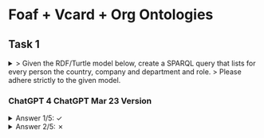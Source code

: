# Foaf + Vcard + Org Ontologies


## Task 1

<details>
<summary>
> Given the RDF/Turtle model below, create a SPARQL query that lists for every person the country, company and department and role.
> Please adhere strictly to the given model.
</summary>

```turtle
PREFIX : <https://abc.def/ghi/>
PREFIX rdfs: <http://www.w3.org/2000/01/rdf-schema#>
PREFIX owl: <http://www.w3.org/2002/07/owl#>
PREFIX foaf: <http://xmlns.com/foaf/0.1/>
PREFIX vcard: <http://www.w3.org/2006/vcard/ns#>
PREFIX org: <http://www.w3.org/ns/org#>

:anne a foaf:Person ; foaf:firstName "Anne" ; foaf:surname "Miller" ;
  vcard:hasAddress [ a vcard:Home ; vcard:country-name "UK" ] .
:bob a foaf:Person ; foaf:firstName "Bob" ; foaf:surname "Tanner" ;
  vcard:hasAddress [ a vcard:Home ; vcard:country-name "US" ] .

:wonderOrg a org:Organization .
:researchDep a org:OrganizationalUnit ; org:unitOf :wonderOrg ;
  rdfs:label "Research Department" .
:marketingDep a org:OrganizationalUnit ; org:unitOf :wonderOrg ;
  rdfs:label "Marketing Department" .

:chiefResearchOfficer a org:Role . :marketingManager a org:Role .

[ a org:Membership ; org:member :anne ; org:organization :researchDep ;
  org:role :chiefResearchOfficer ] .
[ a org:Membership ; org:member :bob  ; org:organization :marketingDep ;
  org:role :marketingManager ] .
```
</details>

### ChatGPT 4 ChatGPT Mar 23 Version

<details>
<summary>Answer 1/5: &check;</summary>

Here's a SPARQL query that adheres to the given RDF/Turtle model and lists for every person the country, company, department, and role:

```sparql
PREFIX : <https://abc.def/ghi/>
PREFIX rdfs: <http://www.w3.org/2000/01/rdf-schema#>
PREFIX owl: <http://www.w3.org/2002/07/owl#>
PREFIX foaf: <http://xmlns.com/foaf/0.1/>
PREFIX vcard: <http://www.w3.org/2006/vcard/ns#>
PREFIX org: <http://www.w3.org/ns/org#>

SELECT ?firstName ?surname ?country ?company ?department ?role
WHERE {
  ?person a foaf:Person ;
          foaf:firstName ?firstName ;
          foaf:surname ?surname ;
          vcard:hasAddress [ a vcard:Home ; vcard:country-name ?country ] .

  ?membership a org:Membership ;
              org:member ?person ;
              org:organization ?dep ;
              org:role ?roleObject .

  ?company a org:Organization .
  ?dep org:unitOf ?company ;
       rdfs:label ?department .

  OPTIONAL {
    ?roleObject rdfs:label ?role .
  }
}
```

This query selects the required information for each person, including their first name, surname, country, company, department, and role, based on the given RDF/Turtle model.

</details>

<details>
<summary>Answer 2/5: &cross;</summary>

Here's a SPARQL query that lists for every person the country, company, department, and role, based on the given RDF/Turtle model:

```sparql
SELECT ?person ?firstName ?surname ?country ?company ?department ?role
WHERE {
  ?person a foaf:Person ;
          foaf:firstName ?firstName ;
          foaf:surname ?surname ;
          vcard:hasAddress/vcard:country-name ?country .

  ?membership a org:Membership ;
              org:member ?person ;
              org:organization ?company ;
              org:role ?role .

  ?company a org:Organization ;
           org:hasUnit ?department .

  ?department a org:OrganizationalUnit ;
              org:unitOf ?company .

  ?membership org:organization ?department .
}
```

This query retrieves the person, their first name, surname, country, company, department, and role by matching the relevant triples in the RDF model.

<details>


<details>
<summary>Answer 3/5: &check;</summary>

Here's a SPARQL query that lists for every person the country, company, department, and role, strictly adhering to the given RDF/Turtle model:

```sparql
PREFIX : <https://abc.def/ghi/>
PREFIX rdfs: <http://www.w3.org/2000/01/rdf-schema#>
PREFIX foaf: <http://xmlns.com/foaf/0.1/>
PREFIX vcard: <http://www.w3.org/2006/vcard/ns#>
PREFIX org: <http://www.w3.org/ns/org#>

SELECT ?person ?firstName ?surname ?country ?company ?department ?role
WHERE {
  ?person a foaf:Person ;
          foaf:firstName ?firstName ;
          foaf:surname ?surname ;
          vcard:hasAddress [ a vcard:Home ; vcard:country-name ?country ] .

  ?membership a org:Membership ;
              org:member ?person ;
              org:organization ?orgUnit ;
              org:role ?roleURI .

  ?orgUnit org:unitOf ?company ;
           rdfs:label ?department .

  OPTIONAL { ?roleURI rdfs:label ?role }
}
```

This query retrieves the person, their first name, surname, country, company, department, and role by matching the appropriate triples in the given RDF/Turtle model. The **``OPTIONAL``** clause is used to account for role URIs that might not have a human-readable label.

<details>


<details>
<summary>Answer 4/5: &cross;</summary>

Here's a SPARQL query that adheres to the given RDF/Turtle model and retrieves the requested information for every person:

```sparql
PREFIX : <https://abc.def/ghi/>
PREFIX rdfs: <http://www.w3.org/2000/01/rdf-schema#>
PREFIX foaf: <http://xmlns.com/foaf/0.1/>
PREFIX vcard: <http://www.w3.org/2006/vcard/ns#>
PREFIX org: <http://www.w3.org/ns/org#>

SELECT ?firstName ?surname ?countryName ?organizationLabel ?roleLabel
WHERE {
  ?person a foaf:Person ;
          foaf:firstName ?firstName ;
          foaf:surname ?surname ;
          vcard:hasAddress ?address .
  ?address a vcard:Home ;
           vcard:country-name ?countryName .

  ?membership a org:Membership ;
              org:member ?person ;
              org:organization ?organization ;
              org:role ?role .
  ?organization rdfs:label ?organizationLabel .
  ?role rdfs:label ?roleLabel .
}
```

This query will return a list of people, along with their country, company, department, and role.

<details>

<details>
<summary>Answer 5/5: &cross;</summary>

Here is a SPARQL query that lists for every person the country, company, department, and role according to the given RDF/Turtle model:

```sparql
PREFIX : <https://abc.def/ghi/>
PREFIX rdfs: <http://www.w3.org/2000/01/rdf-schema#>
PREFIX foaf: <http://xmlns.com/foaf/0.1/>
PREFIX vcard: <http://www.w3.org/2006/vcard/ns#>
PREFIX org: <http://www.w3.org/ns/org#>

SELECT ?person ?firstName ?surname ?country ?company ?department ?role WHERE {
  ?person a foaf:Person ;
          foaf:firstName ?firstName ;
          foaf:surname ?surname ;
          vcard:hasAddress ?address .
  ?address a vcard:Home ;
           vcard:country-name ?country .

  ?membership org:member ?person ;
              org:organization ?company ;
              org:role ?roleObject .
  ?company a org:Organization .
  ?roleObject a org:Role ;
              rdfs:label ?role .

  ?department org:unitOf ?company ;
              rdfs:label ?departmentLabel .
  ?membership org:organization ?department .
}```

This query selects the person, first name, surname, country, company, department, and role for each person based on their membership and address information in the RDF/Turtle model.

<details>


